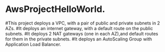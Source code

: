 # AwsProjectHelloWorld.
#This project deploys a VPC, with a pair of public and private subnets in 2 AZs. 
#It deploys an internet gateway, with a default route on the public subnets.
 #It deploys 2 NAT gateways (one in each AZ),and default routes for them in the private subnets.
 #It deploys an AutoScaling Group with Application Load Balancer.
